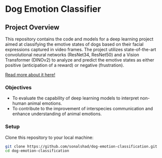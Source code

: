 # Dog Emotion Classifier

## Project Overview
This repository contains the code and models for a deep learning project aimed at classifying the emotive states of dogs based on their facial expressions captured in video frames. The project utilizes state-of-the-art convolutional neural networks (ResNet34, ResNet50) and a Vision Transformer (DINOv2) to analyze and predict the emotive states as either positive (anticipation of a reward) or negative (frustration).

[Read more about it here!](https://medium.com/@scampione37/canine-affective-state-classification-a519f46a6bae)

### Objectives
- To evaluate the capability of deep learning models to interpret non-human animal emotions.
- To contribute to the improvement of interspecies communication and enhance understanding of animal emotions.

### Setup
Clone this repository to your local machine:
```bash
git clone https://github.com/sonalshad/dog-emotion-classification.git
cd dog-emotion-classification
